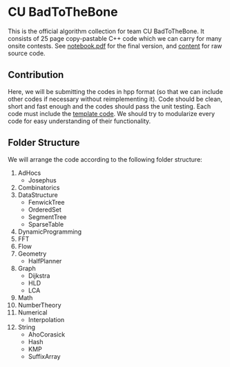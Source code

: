 # CU BadToTheBone

This is the official algorithm collection for team CU BadToTheBone. It consists of 25 page copy-pastable C++ code which we can carry for many onsite contests. See [notebook.pdf](https://github.com/ludehsar/Competitive-Programming/blob/master/CU_BadToTheBone/notebook.pdf) for the final version, and [content](https://github.com/ludehsar/Competitive-Programming/blob/master/CU_BadToTheBone/content) for raw source code.

## Contribution

Here, we will be submitting the codes in hpp format (so that we can include other codes if necessary without reimplementing it). Code should be clean, short and fast enough and the codes should pass the unit testing. Each code must include the [template code](). We should try to modularize every code for easy understanding of their functionality.

## Folder Structure

We will arrange the code according to the following folder structure:

1. AdHocs
    * Josephus
2. Combinatorics
3. DataStructure
    * FenwickTree
    * OrderedSet
    * SegmentTree
    * SparseTable
4. DynamicProgramming
5. FFT
6. Flow
7. Geometry
    * HalfPlanner
8. Graph
    * Dijkstra
    * HLD
    * LCA
9. Math
10. NumberTheory
11. Numerical
    * Interpolation
12. String
    * AhoCorasick
    * Hash
    * KMP
    * SuffixArray
